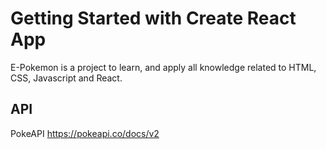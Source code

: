 # Getting Started with Create React App

E-Pokemon is a project to learn, and apply all knowledge related to HTML, CSS, Javascript and React.

## API

PokeAPI https://pokeapi.co/docs/v2